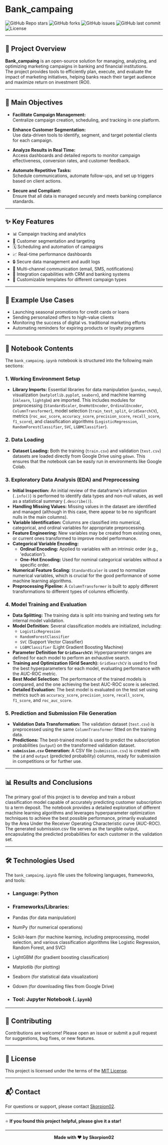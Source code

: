 # Bank_campaing

![GitHub Repo stars](https://img.shields.io/github/stars/Skorpion02/Bank_campaing?style=flat-square)
![GitHub forks](https://img.shields.io/github/forks/Skorpion02/Bank_campaing?style=flat-square)
![GitHub issues](https://img.shields.io/github/issues/Skorpion02/Bank_campaing?style=flat-square)
![GitHub last commit](https://img.shields.io/github/last-commit/Skorpion02/Bank_campaing?style=flat-square)
![License](https://img.shields.io/github/license/Skorpion02/Bank_campaing?style=flat-square)

---

## 🚀 Project Overview

**Bank_campaing** is an open-source solution for managing, analyzing, and optimizing marketing campaigns in banking and financial institutions.  
The project provides tools to efficiently plan, execute, and evaluate the impact of marketing initiatives, helping banks reach their target audience and maximize return on investment (ROI).

---

## 🎯 Main Objectives

- **Facilitate Campaign Management:**  
  Centralize campaign creation, scheduling, and tracking in one platform.

- **Enhance Customer Segmentation:**  
  Use data-driven tools to identify, segment, and target potential clients for each campaign.

- **Analyze Results in Real Time:**  
  Access dashboards and detailed reports to monitor campaign effectiveness, conversion rates, and customer feedback.

- **Automate Repetitive Tasks:**  
  Schedule communications, automate follow-ups, and set up triggers based on client actions.

- **Secure and Compliant:**  
  Ensure that all data is managed securely and meets banking compliance standards.

---

## ✨ Key Features

- 📊 Campaign tracking and analytics
- 👥 Customer segmentation and targeting
- 🗓️ Scheduling and automation of campaigns
- 📈 Real-time performance dashboards
- 🔒 Secure data management and audit logs
- 📨 Multi-channel communication (email, SMS, notifications)
- 🧩 Integration capabilities with CRM and banking systems
- 📝 Customizable templates for different campaign types

---

## 🧩 Example Use Cases

- Launching seasonal promotions for credit cards or loans
- Sending personalized offers to high-value clients
- Monitoring the success of digital vs. traditional marketing efforts
- Automating reminders for expiring products or loyalty programs

---

## 📒 Notebook Contents

The `bank_campaing.ipynb` notebook is structured into the following main sections:

### 1. Working Environment Setup
* **Library Imports:** Essential libraries for data manipulation (`pandas`, `numpy`), visualization (`matplotlib.pyplot`, `seaborn`), and machine learning (`sklearn`, `lightgbm`) are imported. This includes modules for preprocessing (`StandardScaler`, `OneHotEncoder`, `OrdinalEncoder`, `ColumnTransformer`), model selection (`train_test_split`, `GridSearchCV`), metrics (`roc_auc_score`, `accuracy_score`, `precision_score`, `recall_score`, `f1_score`), and classification algorithms (`LogisticRegression`, `RandomForestClassifier`, `SVC`, `LGBMClassifier`).

### 2. Data Loading
* **Dataset Loading:** Both the training (`train.csv`) and validation (`test.csv`) datasets are loaded directly from Google Drive using `gdown`. This ensures that the notebook can be easily run in environments like Google Colab.

### 3. Exploratory Data Analysis (EDA) and Preprocessing
* **Initial Inspection:** An initial review of the dataframe's information (`.info()`) is performed to identify data types and non-null values, as well as a statistical summary (`.describe()`).
* **Handling Missing Values:** Missing values in the dataset are identified and managed (although in this case, there appear to be no significant nulls in the main columns).
* **Variable Identification:** Columns are classified into numerical, categorical, and ordinal variables for appropriate preprocessing.
* **Feature Engineering:** New variables may be created from existing ones, or current ones transformed to improve model performance.
* **Categorical Variable Encoding:**
    * **Ordinal Encoding:** Applied to variables with an intrinsic order (e.g., 'education').
    * **One-Hot Encoding:** Used for nominal categorical variables without a specific order.
* **Numerical Feature Scaling:** `StandardScaler` is used to normalize numerical variables, which is crucial for the good performance of some machine learning algorithms.
* **Preprocessing Pipeline:** A `ColumnTransformer` is built to apply different transformations to different types of columns efficiently.

### 4. Model Training and Evaluation
* **Data Splitting:** The training data is split into training and testing sets for internal model validation.
* **Model Definition:** Several classification models are initialized, including:
    * `LogisticRegression`
    * `RandomForestClassifier`
    * `SVC` (Support Vector Classifier)
    * `LGBMClassifier` (Light Gradient Boosting Machine)
* **Parameter Definition for `GridSearchCV`:** Hyperparameter ranges are defined for each model to perform an exhaustive search.
* **Training and Optimization (Grid Search):** `GridSearchCV` is used to find the best hyperparameters for each model, evaluating performance with the AUC-ROC metric.
* **Best Model Selection:** The performance of the trained models is compared, and the one achieving the best AUC-ROC score is selected.
* **Detailed Evaluation:** The best model is evaluated on the test set using metrics such as `accuracy_score`, `precision_score`, `recall_score`, `f1_score`, and `roc_auc_score`.

### 5. Prediction and Submission File Generation
* **Validation Data Transformation:** The validation dataset (`test.csv`) is preprocessed using the same `ColumnTransformer` fitted on the training data.
* **Predictions:** The best-trained model is used to predict the subscription probabilities (`output`) on the transformed validation dataset.
* **`submission.csv` Generation:** A CSV file (`submission.csv`) is created with the `id` and `output` (predicted probability) columns, ready for submission in competitions or for further use.

---

## 📊 Results and Conclusions

The primary goal of this project is to develop and train a robust classification model capable of accurately predicting customer subscription to a term deposit. The notebook provides a detailed exploration of different machine learning algorithms and leverages hyperparameter optimization techniques to achieve the best possible performance, primarily evaluated by the Area Under the Receiver Operating Characteristic curve (AUC-ROC). The generated submission.csv file serves as the tangible output, encapsulating the predicted probabilities for each customer in the validation set.

---

## 🛠️ Technologies Used

The `bank_campaing.ipynb` file uses the following languages, frameworks, and tools:

* ### Language: Python

* ### Frameworks/Libraries:
* Pandas (for data manipulation)
* NumPy (for numerical operations)
* Scikit-learn (for machine learning, including preprocessing, model selection, and various classification algorithms like Logistic Regression, Random Forest, and SVC)
* LightGBM (for gradient boosting classification)
* Matplotlib (for plotting)
* Seaborn (for statistical data visualization)
* Gdown (for downloading files from Google Drive)

* ### Tool: Jupyter Notebook (`.ipynb`)

---

## 🤝 Contributing

Contributions are welcome! Please open an issue or submit a pull request for suggestions, bug fixes, or new features.

---

## 📄 License

This project is licensed under the terms of the [MIT License](LICENSE).

---

## 📬 Contact

For questions or support, please contact [Skorpion02](https://github.com/Skorpion02).

---

⭐️ **If you found this project helpful, please give it a star!**

---

<div align="center">
  <b>Made with ❤️ by Skorpion02</b>
</div>
